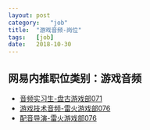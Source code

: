 ```yaml
---
layout:	post
category:	"job"
title:	"游戏音频-岗位"
tags:	[job]
date:	2018-10-30
---
```

## 网易内推职位类别：游戏音频
- [音频实习生-盘古游戏部071](http://bole.netease.com/position/h5/detail.do?id=11484&rcode=D1O21582aT)
- [游戏技术音频-雷火游戏部076](http://bole.netease.com/position/h5/detail.do?id=13419&rcode=D1O21582aT)
- [配音导演-雷火游戏部076](http://bole.netease.com/position/h5/detail.do?id=13201&rcode=D1O21582aT)
